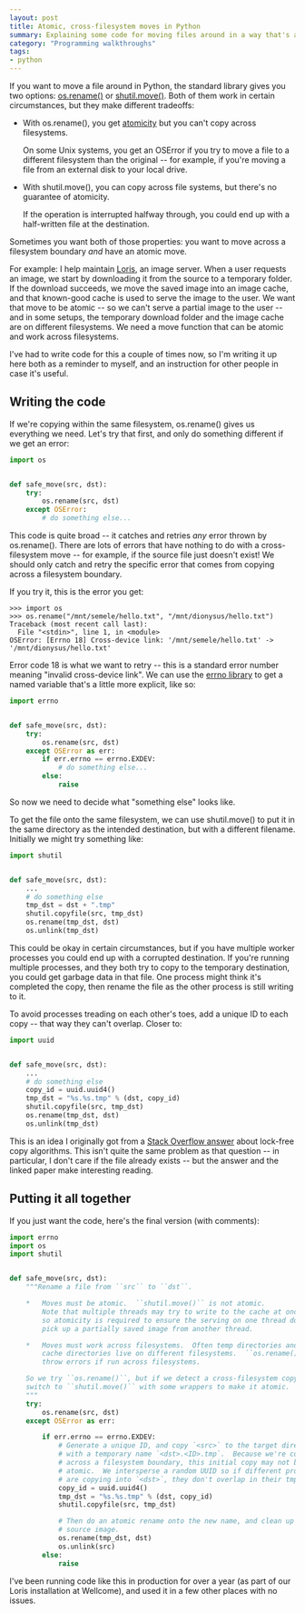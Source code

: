 ```yaml
---
layout: post
title: Atomic, cross-filesystem moves in Python
summary: Explaining some code for moving files around in a way that's atomic and works across filesystem boundaries.
category: "Programming walkthroughs"
tags:
- python
---
```


If you want to move a file around in Python, the standard library gives you two options: [os.rename()](https://docs.python.org/3/library/os.html#os.rename) or [shutil.move()](https://docs.python.org/3/library/shutil.html#shutil.move).
Both of them work in certain circumstances, but they make different tradeoffs:

*   With os.rename(), you get [atomicity](https://en.wikipedia.org/wiki/Atomicity_(database_systems)) but you can't copy across filesystems.

    On some Unix systems, you get an OSError if you try to move a file to a different filesystem than the original -- for example, if you're moving a file from an external disk to your local drive.

*   With shutil.move(), you can copy across file systems, but there's no guarantee of atomicity.

    If the operation is interrupted halfway through, you could end up with a half-written file at the destination.

Sometimes you want both of those properties: you want to move across a filesystem boundary *and* have an atomic move.

For example: I help maintain [Loris](https://github.com/loris-imageserver/loris), an image server.
When a user requests an image, we start by downloading it from the source to a temporary folder.
If the download succeeds, we move the saved image into an image cache, and that known-good cache is used to serve the image to the user.
We want that move to be atomic -- so we can't serve a partial image to the user -- and in some setups, the temporary download folder and the image cache are on different filesystems.
We need a move function that can be atomic and work across filesystems.

I've had to write code for this a couple of times now, so I'm writing it up here both as a reminder to myself, and an instruction for other people in case it's useful.

## Writing the code

If we're copying within the same filesystem, os.rename() gives us everything we need.
Let's try that first, and only do something different if we get an error:

```python
import os


def safe_move(src, dst):
    try:
        os.rename(src, dst)
    except OSError:
        # do something else...
```

This code is quite broad -- it catches and retries *any* error thrown by os.rename().
There are lots of errors that have nothing to do with a cross-filesystem move -- for example, if the source file just doesn't exist!
We should only catch and retry the specific error that comes from copying across a filesystem boundary.

If you try it, this is the error you get:

```pycon
>>> import os
>>> os.rename("/mnt/semele/hello.txt", "/mnt/dionysus/hello.txt")
Traceback (most recent call last):
  File "<stdin>", line 1, in <module>
OSError: [Errno 18] Cross-device link: '/mnt/semele/hello.txt' -> '/mnt/dionysus/hello.txt'
```

Error code 18 is what we want to retry -- this is a standard error number meaning "invalid cross-device link".
We can use the [errno library](https://docs.python.org/3/library/errno.html) to get a named variable that's a little more explicit, like so:

```python
import errno


def safe_move(src, dst):
    try:
        os.rename(src, dst)
    except OSError as err:
        if err.errno == errno.EXDEV:
            # do something else...
        else:
            raise
```

So now we need to decide what "something else" looks like.

To get the file onto the same filesystem, we can use shutil.move() to put it in the same directory as the intended destination, but with a different filename.
Initially we might try something like:

```python
import shutil


def safe_move(src, dst):
    ...
    # do something else
    tmp_dst = dst + ".tmp"
    shutil.copyfile(src, tmp_dst)
    os.rename(tmp_dst, dst)
    os.unlink(tmp_dst)
```

This could be okay in certain circumstances, but if you have multiple worker processes you could end up with a corrupted destination.
If you're running multiple processes, and they both try to copy to the temporary destination, you could get garbage data in that file.
One process might think it's completed the copy, then rename the file as the other process is still writing to it.

To avoid processes treading on each other's toes, add a unique ID to each copy -- that way they can't overlap.
Closer to:

```python
import uuid


def safe_move(src, dst):
    ...
    # do something else
    copy_id = uuid.uuid4()
    tmp_dst = "%s.%s.tmp" % (dst, copy_id)
    shutil.copyfile(src, tmp_dst)
    os.rename(tmp_dst, dst)
    os.unlink(tmp_dst)
```

This is an idea I originally got from a [Stack Overflow answer](https://stackoverflow.com/a/28090883/1558022) about lock-free copy algorithms.
This isn't quite the same problem as that question -- in particular, I don't care if the file already exists -- but the answer and the linked paper make interesting reading.

## Putting it all together

If you just want the code, here's the final version (with comments):

```python
import errno
import os
import shutil


def safe_move(src, dst):
    """Rename a file from ``src`` to ``dst``.

    *   Moves must be atomic.  ``shutil.move()`` is not atomic.
        Note that multiple threads may try to write to the cache at once,
        so atomicity is required to ensure the serving on one thread doesn't
        pick up a partially saved image from another thread.

    *   Moves must work across filesystems.  Often temp directories and the
        cache directories live on different filesystems.  ``os.rename()`` can
        throw errors if run across filesystems.

    So we try ``os.rename()``, but if we detect a cross-filesystem copy, we
    switch to ``shutil.move()`` with some wrappers to make it atomic.
    """
    try:
        os.rename(src, dst)
    except OSError as err:

        if err.errno == errno.EXDEV:
            # Generate a unique ID, and copy `<src>` to the target directory
            # with a temporary name `<dst>.<ID>.tmp`.  Because we're copying
            # across a filesystem boundary, this initial copy may not be
            # atomic.  We intersperse a random UUID so if different processes
            # are copying into `<dst>`, they don't overlap in their tmp copies.
            copy_id = uuid.uuid4()
            tmp_dst = "%s.%s.tmp" % (dst, copy_id)
            shutil.copyfile(src, tmp_dst)

            # Then do an atomic rename onto the new name, and clean up the
            # source image.
            os.rename(tmp_dst, dst)
            os.unlink(src)
        else:
            raise
```

I've been running code like this in production for over a year (as part of our Loris installation at Wellcome), and used it in a few other places with no issues.

